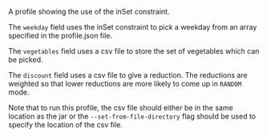 A profile showing the use of the inSet constraint.

 The ```weekday``` field uses the inSet constraint to pick a weekday from an array specified in the profile.json file.

 The ```vegetables``` field uses a csv file to store the set of vegetables which can be picked.

 The ```discount``` field uses a csv file to give a reduction. The reductions are weighted so that lower reductions are more likely to come up in `RANDOM` mode.

 Note that to run this profile, the csv file should either be in the same location as the jar or the ```--set-from-file-directory``` flag should be used to specify the location of the csv file.
